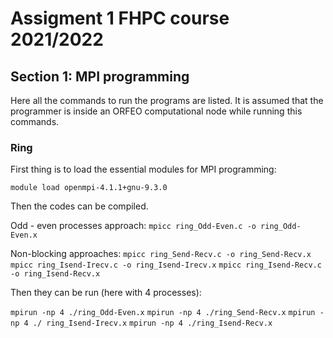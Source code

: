# Assigment 1 FHPC course 2021/2022


## Section  1: MPI programming

Here all the commands to run the programs are listed. It is assumed that the programmer is inside an ORFEO computational node while running this commands.

### Ring

First thing is to load the essential modules for MPI programming:

` module load openmpi-4.1.1+gnu-9.3.0 `

Then the codes can be compiled.

Odd - even processes approach:
` mpicc ring_Odd-Even.c -o ring_Odd-Even.x `

Non-blocking approaches:
` mpicc ring_Send-Recv.c -o ring_Send-Recv.x `
` mpicc ring_Isend-Irecv.c -o ring_Isend-Irecv.x `
` mpicc ring_Isend-Recv.c -o ring_Isend-Recv.x `

Then they can be run (here with 4 processes):

` mpirun -np 4 ./ring_Odd-Even.x `
` mpirun -np 4 ./ring_Send-Recv.x `
` mpirun -np 4 ./ ring_Isend-Irecv.x `
` mpirun -np 4 ./ring_Isend-Recv.x `
